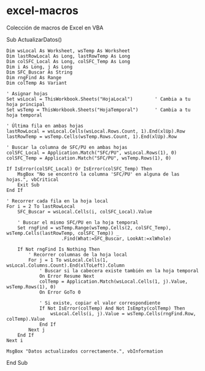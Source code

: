 # excel-macros
Colección de macros de Excel en VBA


Sub ActualizarDatos()

    Dim wsLocal As Worksheet, wsTemp As Worksheet
    Dim lastRowLocal As Long, lastRowTemp As Long
    Dim colSFC_Local As Long, colSFC_Temp As Long
    Dim i As Long, j As Long
    Dim SFC_Buscar As String
    Dim rngFind As Range
    Dim colTemp As Variant
    
    ' Asignar hojas
    Set wsLocal = ThisWorkbook.Sheets("HojaLocal")        ' Cambia a tu hoja principal
    Set wsTemp = ThisWorkbook.Sheets("HojaTemporal")      ' Cambia a tu hoja temporal

    ' Última fila en ambas hojas
    lastRowLocal = wsLocal.Cells(wsLocal.Rows.Count, 1).End(xlUp).Row
    lastRowTemp = wsTemp.Cells(wsTemp.Rows.Count, 1).End(xlUp).Row

    ' Buscar la columna de SFC/PU en ambas hojas
    colSFC_Local = Application.Match("SFC/PU", wsLocal.Rows(1), 0)
    colSFC_Temp = Application.Match("SFC/PU", wsTemp.Rows(1), 0)

    If IsError(colSFC_Local) Or IsError(colSFC_Temp) Then
        MsgBox "No se encontró la columna 'SFC/PU' en alguna de las hojas.", vbCritical
        Exit Sub
    End If

    ' Recorrer cada fila en la hoja local
    For i = 2 To lastRowLocal
        SFC_Buscar = wsLocal.Cells(i, colSFC_Local).Value

        ' Buscar el mismo SFC/PU en la hoja temporal
        Set rngFind = wsTemp.Range(wsTemp.Cells(2, colSFC_Temp), wsTemp.Cells(lastRowTemp, colSFC_Temp)) _
                        .Find(What:=SFC_Buscar, LookAt:=xlWhole)

        If Not rngFind Is Nothing Then
            ' Recorrer columnas de la hoja local
            For j = 1 To wsLocal.Cells(1, wsLocal.Columns.Count).End(xlToLeft).Column
                ' Buscar si la cabecera existe también en la hoja temporal
                On Error Resume Next
                colTemp = Application.Match(wsLocal.Cells(1, j).Value, wsTemp.Rows(1), 0)
                On Error GoTo 0

                ' Si existe, copiar el valor correspondiente
                If Not IsError(colTemp) And Not IsEmpty(colTemp) Then
                    wsLocal.Cells(i, j).Value = wsTemp.Cells(rngFind.Row, colTemp).Value
                End If
            Next j
        End If
    Next i

    MsgBox "Datos actualizados correctamente.", vbInformation

End Sub
